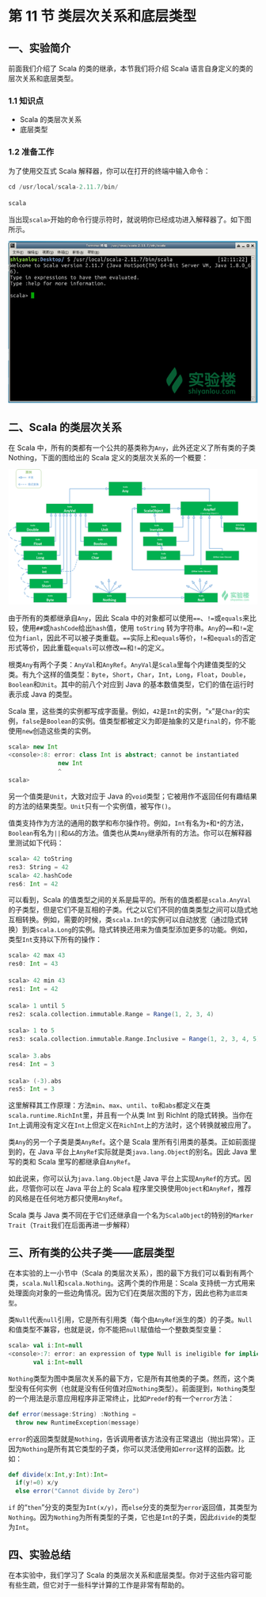 # 第 11 节 类层次关系和底层类型

## 一、实验简介

前面我们介绍了 Scala 的类的继承，本节我们将介绍 Scala 语言自身定义的类的层次关系和底层类型。

### 1.1 知识点

*   Scala 的类层次关系
*   底层类型

### 1.2 准备工作

为了使用交互式 Scala 解释器，你可以在打开的终端中输入命令：

```scala
cd /usr/local/scala-2.11.7/bin/

scala 
```

当出现`scala>`开始的命令行提示符时，就说明你已经成功进入解释器了。如下图所示。

![此处输入图片的描述](img/ac48489323a11184d0d6fbcff9d41e1b.jpg)

## 二、Scala 的类层次关系

在 Scala 中，所有的类都有一个公共的基类称为`Any`，此外还定义了所有类的子类 Nothing，下面的图给出的 Scala 定义的类层次关系的一个概要：

![此处输入图片的描述](img/5922857cb39f77f62cf546e1167f8574.jpg)

由于所有的类都继承自`Any`，因此 Scala 中的对象都可以使用`==`、`!=`或`equals`来比较，使用`##`或`hashCode`给出`hash`值，使用 `toString` 转为字符串。`Any`的`==`和`!=`定位为`fianl`，因此不可以被子类重载。`==`实际上和`equals`等价，`!=`和`equals`的否定形式等价，因此重载`equals`可以修改`==`和`!=`的定义。

根类`Any`有两个子类：`AnyVal`和`AnyRef`。`AnyVal`是`Scala`里每个内建值类型的父类。有九个这样的值类型：`Byte`，`Short`，`Char`，`Int`，`Long`，`Float`，`Double`，`Boolean`和`Unit`。其中的前八个对应到 Java 的基本数值类型，它们的值在运行时表示成 Java 的类型。

Scala 里，这些类的实例都写成字面量。例如，`42`是`Int`的实例，“`x`”是`Char`的实例，`false`是`Boolean`的实例。值类型都被定义为即是抽象的又是`final`的，你不能使用`new`创造这些类的实例。

```scala
scala> new Int
<console>:8: error: class Int is abstract; cannot be instantiated
              new Int
              ^
scala> 
```

另一个值类是`Unit`，大致对应于 Java 的`void`类型；它被用作不返回任何有趣结果的方法的结果类型。`Unit`只有一个实例值，被写作`()`。

值类支持作为方法的通用的数学和布尔操作符。例如，`Int`有名为`+`和`*`的方法，`Boolean`有名为`||`和`&&`的方法。值类也从类`Any`继承所有的方法。你可以在解释器里测试如下代码：

```scala
scala> 42 toString
res3: String = 42
scala> 42.hashCode
res6: Int = 42 
```

可以看到，Scala 的值类型之间的关系是扁平的。所有的值类都是`scala.AnyVal`的子类型，但是它们不是互相的子类。代之以它们不同的值类类型之间可以隐式地互相转换。例如，需要的时候，类`scala.Int`的实例可以自动放宽（通过隐式转换）到类`scala.Long`的实例。隐式转换还用来为值类型添加更多的功能。例如，类型`Int`支持以下所有的操作：

```scala
scala> 42 max 43
res0: Int = 43

scala> 42 min 43
res1: Int = 42

scala> 1 until 5
res2: scala.collection.immutable.Range = Range(1, 2, 3, 4)

scala> 1 to 5 
res3: scala.collection.immutable.Range.Inclusive = Range(1, 2, 3, 4, 5)

scala> 3.abs
res4: Int = 3

scala> (-3).abs
res5: Int = 3 
```

这里解释其工作原理：方法`min`、`max`、`until`、`to`和`abs`都定义在类`scala.runtime.RichInt`里，并且有一个从类 Int 到 RichInt 的隐式转换。当你在`Int`上调用没有定义在`Int`上但定义在`RichInt`上的方法时，这个转换就被应用了。

类`Any`的另一个子类是类`AnyRef`。这个是 Scala 里所有引用类的基类。正如前面提到的，在 Java 平台上`AnyRef`实际就是类`java.lang.Object`的别名。因此 Java 里写的类和 Scala 里写的都继承自`AnyRef`。

如此说来，你可以认为`java.lang.Object`是 Java 平台上实现`AnyRef`的方式。因此，尽管你可以在 Java 平台上的 Scala 程序里交换使用`Object`和`AnyRef`，推荐的风格是在任何地方都只使用`AnyRef`。

Scala 类与 Java 类不同在于它们还继承自一个名为`ScalaObject`的特别的`Marker Trait`（`Trait`我们在后面再进一步解释）

## 三、所有类的公共子类——底层类型

在本实验的上一小节中（Scala 的类层次关系），图的最下方我们可以看到有两个类，`scala.Null`和`scala.Nothing`。这两个类的作用是：Scala 支持统一方式用来处理面向对象的一些边角情况。因为它们在类层次图的下方，因此也称为`底层类型`。

类`Null`代表`null`引用，它是所有引用类（每个由`AnyRef`派生的类）的子类。`Null`和值类型不兼容，也就是说，你不能把`null`赋值给一个整数类型变量：

```scala
scala> val i:Int=null
<console>:7: error: an expression of type Null is ineligible for implicit conversion
       val i:Int=null 
```

`Nothing`类型为图中类层次关系的最下方，它是所有其他类的子类。然而，这个类型没有任何实例（也就是没有任何值对应`Nothing`类型）。前面提到，`Nothing`类型的一个用法是示意应用程序非正常终止，比如`Predef`的有一个`error`方法：

```scala
def error(message:String) :Nothing =
  throw new RuntimeException(message) 
```

`error`的返回类型就是`Nothing`，告诉调用者该方法没有正常退出（抛出异常）。正因为`Nothing`是所有其它类型的子类，你可以灵活使用如`error`这样的函数。比如：

```scala
def divide(x:Int,y:Int):Int=
  if(y!=0) x/y
  else error("Cannot divide by Zero") 
```

`if` 的“`then`”分支的类型为`Int(x/y)`，而`else`分支的类型为`error`返回值，其类型为`Nothing`。因为`Nothing`为所有类型的子类，它也是`Int`的子类，因此`divide`的类型为`Int`。

## 四、实验总结

在本实验中，我们学习了 Scala 的类层次关系和底层类型。你对于这些内容可能有些生疏，但它对于一些科学计算的工作是非常有帮助的。